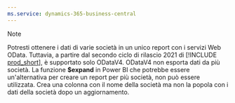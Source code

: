 ```yaml
---
ms.service: dynamics-365-business-central
---
```

> [!NOTE]
> Potresti ottenere i dati di varie società in un unico report con i servizi Web OData. Tuttavia, a partire dal secondo ciclo di rilascio 2021 di [!INCLUDE [prod_short](prod_short.md)], è supportato solo ODataV4. ODataV4 non esporta dati da più società. La funzione **$expand** in Power BI che potrebbe essere un'alternativa per creare un report per più società, non può essere utilizzata. Crea una colonna con il nome della società ma non la popola con i dati della società dopo un aggiornamento.